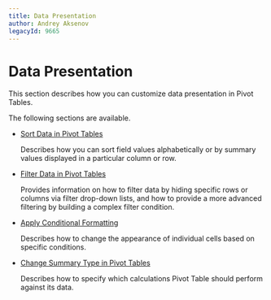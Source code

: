 ```yaml
---
title: Data Presentation
author: Andrey Aksenov
legacyId: 9665
---
```

# Data Presentation
This section describes how you can customize data presentation in Pivot Tables.

The following sections are available.
* [Sort Data in Pivot Tables](data-presentation/sort-data-in-pivot-tables.md)
	
	Describes how you can sort field values alphabetically or by summary values displayed in a particular column or row.
* [Filter Data in Pivot Tables](data-presentation/filter-data-in-pivot-tables.md)
	
	Provides information on how to filter data by hiding specific rows or columns via filter drop-down lists, and how to provide a more advanced filtering by building a complex filter condition.
* [Apply Conditional Formatting](data-presentation/apply-conditional-formatting.md)
	
	Describes how to change the appearance of individual cells based on specific conditions.
* [Change Summary Type in Pivot Tables](data-presentation/change-summary-type-in-pivot-tables.md)
	
	Describes how to specify which calculations Pivot Table should perform against its data.